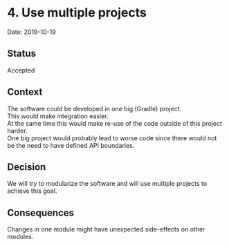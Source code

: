 # 4. Use multiple projects

Date: 2019-10-19

## Status

Accepted

## Context

The software could be developed in one big (Gradle) project.  
This would make integration easier.  
At the same time this would make re-use of the code outside of this project harder.  
One big project would probably lead to worse code since there would not be the need to have defined API boundaries.  

## Decision

We will try to modularize the software and will use multiple projects to achieve this goal.

## Consequences

Changes in one module might have unexpected side-effects on other modules.